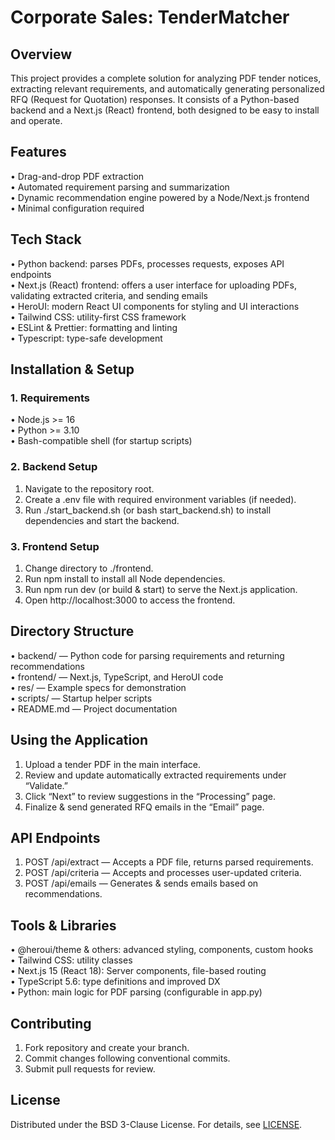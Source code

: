 # Corporate Sales: TenderMatcher

## Overview
This project provides a complete solution for analyzing PDF tender notices, extracting relevant requirements, and automatically generating personalized RFQ (Request for Quotation) responses. It consists of a Python-based backend and a Next.js (React) frontend, both designed to be easy to install and operate.

## Features
• Drag-and-drop PDF extraction  
• Automated requirement parsing and summarization  
• Dynamic recommendation engine powered by a Node/Next.js frontend  
• Minimal configuration required  

## Tech Stack
• Python backend: parses PDFs, processes requests, exposes API endpoints  
• Next.js (React) frontend: offers a user interface for uploading PDFs, validating extracted criteria, and sending emails  
• HeroUI: modern React UI components for styling and UI interactions  
• Tailwind CSS: utility-first CSS framework  
• ESLint & Prettier: formatting and linting  
• Typescript: type-safe development  

## Installation & Setup

### 1. Requirements
• Node.js >= 16  
• Python >= 3.10  
• Bash-compatible shell (for startup scripts)  

### 2. Backend Setup
1. Navigate to the repository root.  
2. Create a .env file with required environment variables (if needed).  
3. Run ./start_backend.sh (or bash start_backend.sh) to install dependencies and start the backend.

### 3. Frontend Setup
1. Change directory to ./frontend.  
2. Run npm install to install all Node dependencies.  
3. Run npm run dev (or build & start) to serve the Next.js application.  
4. Open http://localhost:3000 to access the frontend.

## Directory Structure
• backend/ — Python code for parsing requirements and returning recommendations  
• frontend/ — Next.js, TypeScript, and HeroUI code  
• res/ — Example specs for demonstration  
• scripts/ — Startup helper scripts  
• README.md — Project documentation  

## Using the Application
1. Upload a tender PDF in the main interface.  
2. Review and update automatically extracted requirements under “Validate.”  
3. Click “Next” to review suggestions in the “Processing” page.  
4. Finalize & send generated RFQ emails in the “Email” page.

## API Endpoints
1. POST /api/extract — Accepts a PDF file, returns parsed requirements.  
2. POST /api/criteria — Accepts and processes user-updated criteria.  
3. POST /api/emails — Generates & sends emails based on recommendations.

## Tools & Libraries
• @heroui/theme & others: advanced styling, components, custom hooks  
• Tailwind CSS: utility classes  
• Next.js 15 (React 18): Server components, file-based routing  
• TypeScript 5.6: type definitions and improved DX  
• Python: main logic for PDF parsing (configurable in app.py)

## Contributing
1. Fork repository and create your branch.  
2. Commit changes following conventional commits.  
3. Submit pull requests for review.  

## License
Distributed under the BSD 3-Clause License. For details, see [LICENSE](./LICENSE).
